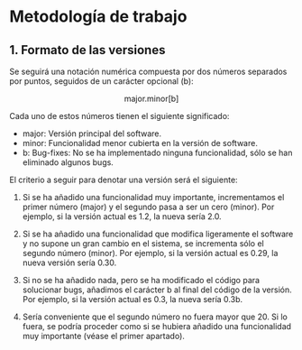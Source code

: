 # Metodología de trabajo

## 1. Formato de las versiones

Se seguirá una notación numérica compuesta por dos números separados por puntos, seguidos de un carácter opcional (b):

<p align="center">major.minor[b]</p>

Cada uno de estos números tienen el siguiente significado:

* major: Versión principal del software.
* minor: Funcionalidad menor cubierta en la versión de software.
* b: Bug-fixes: No se ha implementado ninguna funcionalidad, sólo se han eliminado algunos bugs.

El criterio a seguir para denotar una versión será el siguiente:

1. Si se ha añadido una funcionalidad muy importante, incrementamos el primer número (major) y el segundo pasa a ser un cero (minor). Por ejemplo, si la versión actual es 1.2, la nueva sería 2.0.

2. Si se ha añadido una funcionalidad que modifica ligeramente el software y no supone un gran cambio en el sistema, se incrementa sólo el segundo número (minor). Por ejemplo, si la versión actual es 0.29, la nueva versión sería 0.30.

3. Si no se ha añadido nada, pero se ha modificado el código para solucionar bugs, añadimos el carácter b al final del código de la versión. Por ejemplo, si la versión actual es 0.3, la nueva sería 0.3b.

4. Sería conveniente que el segundo número no fuera mayor que 20. Si lo fuera, se podría proceder como si se hubiera añadido una funcionalidad muy importante (véase el primer apartado).
